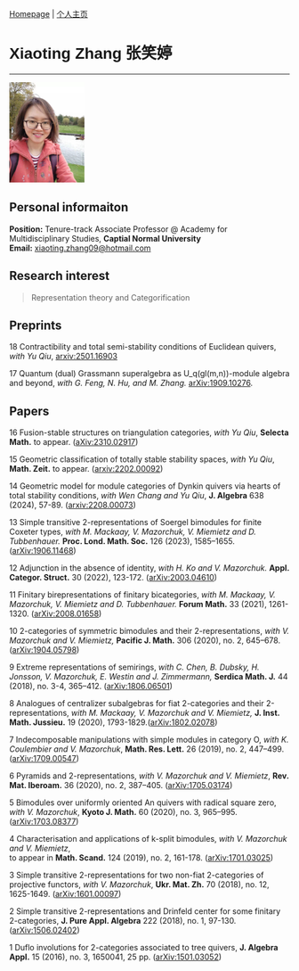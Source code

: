[Homepage](https://xt-zhang.github.io) | [个人主页](https://xt-zhang.github.io/zxt) 

# <span style="font-family: sans-serif;font-size:12"> Xiaoting Zhang</span> <span style="font-family:STKaiti;font-size:12;font-color:blue">张笑婷 </span> 
---
<img src="https://raw.githubusercontent.com/xt-zhang/xt-zhang.github.io/master/xt.jpg" width="135" />  

## Personal informaiton
**Position:**  Tenure-track Associate Professor @ Academy for Multidisciplinary Studies, **Captial Normal University**  <br>
**Email:** [xiaoting.zhang09@hotmail.com]()  <br>   

## Research interest
> Representation theory and Categorification

## Preprints
18 Contractibility and total semi-stability conditions of Euclidean quivers, _with Yu Qiu_, [arxiv:2501.16903](https://arxiv.org/abs/2501.16903)

17 Quantum (dual) Grassmann superalgebra as U_q(gl(m,n))-module algebra and beyond, _with G. Feng, N. Hu, and M. Zhang._ [arXiv:1909.10276](https://arxiv.org/abs/1909.10276).

## Papers
16 Fusion-stable structures on triangulation categories, _with Yu Qiu_, **Selecta Math.** to appear. ([aXiv:2310.02917](https://arxiv.org/abs/2310.02917))

15 Geometric classification of totally stable stability spaces, _with Yu Qiu_, **Math. Zeit.** to appear. ([arxiv:2202.00092](https://arxiv.org/abs/2202.00092))

14 Geometric model for module categories of Dynkin quivers via hearts of total stability conditions, _with Wen Chang and Yu Qiu_, **J. Algebra** 638 (2024), 57-89. ([arxiv:2208.00073](https://arxiv.org/abs/2208.00073))

13 Simple transitive 2-representations of Soergel bimodules for finite Coxeter types,  _with M. Mackaay, V. Mazorchuk, V. Miemietz and D. Tubbenhauer._ **Proc. Lond. Math. Soc.** 126 (2023), 1585–1655. ([arXiv:1906.11468](https://arxiv.org/abs/1906.11468))

12 Adjunction in the absence of identity, _with H. Ko and V. Mazorchuk._ **Appl. Categor. Struct.** 30 (2022), 123-172. ([arXiv:2003.04610](https://arxiv.org/abs/2003.04610))

11 Finitary birepresentations of finitary bicategories, _with M. Mackaay, V. Mazorchuk, V. Miemietz and D. Tubbenhauer._ **Forum Math.** 33 (2021), 1261-1320. ([arXiv:2008.01658](https://arxiv.org/abs/2008.01658))

10 2-categories of symmetric bimodules and their 2-representations, _with V. Mazorchuk and V. Miemietz,_  **Pacific J. Math.** 306 (2020), no. 2, 645–678. ([arXiv:1904.05798](https://arxiv.org/abs/1904.05798))

9 Extreme representations of semirings, _with C. Chen, B. Dubsky, H. Jonsson, V. Mazorchuk, E. Westin and J. Zimmermann,_  **Serdica Math. J.** 44 (2018), no. 3-4, 365–412. ([arXiv:1806.06501](https://arxiv.org/abs/1806.06501))

8 Analogues of centralizer subalgebras for fiat 2-categories and their 2-representations, _with M. Mackaay, V. Mazorchuk and V. Miemietz,_ **J. Inst. Math. Jussieu.** 19 (2020), 1793-1829.([arXiv:1802.02078](https://arxiv.org/abs/1802.02078))

7 Indecomposable manipulations with simple modules in category O, _with K. Coulembier and V. Mazorchuk_, **Math. Res. Lett.** 26 (2019), no. 2, 447–499. ([arXiv:1709.00547](https://arxiv.org/abs/1709.00547))

6 Pyramids and 2-representations, _with V. Mazorchuk and V. Miemietz_, **Rev. Mat. Iberoam.** 36 (2020), no. 2, 387–405. ([arXiv:1705.03174](https://arxiv.org/abs/1705.03174))

5 Bimodules over uniformly oriented An quivers with radical square zero, _with V. Mazorchuk_, **Kyoto J. Math.** 60 (2020), no. 3, 965–995. ([arXiv:1703.08377](https://arxiv.org/abs/1703.08377))

4 Characterisation and applications of k-split bimodules, _with V. Mazorchuk and V. Miemietz_, <br> to appear in **Math. Scand.** 124 (2019), no. 2, 161-178. ([arXiv:1701.03025](https://arxiv.org/abs/1701.03025))

3 Simple transitive 2-representations for two non-fiat 2-categories of projective functors, _with V. Mazorchuk_, **Ukr. Mat. Zh.** 70 (2018), no. 12, 1625-1649. ([arXiv:1601.00097](http://arxiv.org/abs/1601.00097))

2 Simple transitive 2-representations and Drinfeld center for some finitary 2-categories, **J. Pure Appl. Algebra** 222 (2018), no. 1, 97-130. ([arXiv:1506.02402](http://arxiv.org/abs/1506.02402))

1 Duflo involutions for 2-categories associated to tree quivers, **J. Algebra Appl.** 15 (2016), no. 3, 1650041, 25 pp. ([arXiv:1501.03052](http://arxiv.org/abs/1501.03052))
